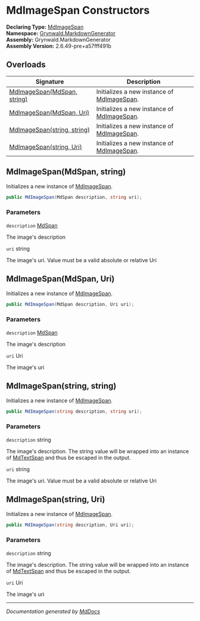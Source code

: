 ﻿<!--  
  <auto-generated>   
    The contents of this file were generated by a tool.  
    Changes to this file may be list if the file is regenerated  
  </auto-generated>   
-->

# MdImageSpan Constructors

**Declaring Type:** [MdImageSpan](../index.md)  
**Namespace:** [Grynwald.MarkdownGenerator](../../index.md)  
**Assembly:** Grynwald.MarkdownGenerator  
**Assembly Version:** 2.6.49\-pre+a57fff491b

## Overloads

| Signature                                                | Description                                               |
| -------------------------------------------------------- | --------------------------------------------------------- |
| [MdImageSpan(MdSpan, string)](#mdimagespanmdspan-string) | Initializes a new instance of [MdImageSpan](../index.md). |
| [MdImageSpan(MdSpan, Uri)](#mdimagespanmdspan-uri)       | Initializes a new instance of [MdImageSpan](../index.md). |
| [MdImageSpan(string, string)](#mdimagespanstring-string) | Initializes a new instance of [MdImageSpan](../index.md). |
| [MdImageSpan(string, Uri)](#mdimagespanstring-uri)       | Initializes a new instance of [MdImageSpan](../index.md). |

## MdImageSpan(MdSpan, string)

Initializes a new instance of [MdImageSpan](../index.md).

```csharp
public MdImageSpan(MdSpan description, string uri);
```

### Parameters

`description`  [MdSpan](../../MdSpan/index.md)

The image's description

`uri`  string

The image's uri. Value must be a valid absolute or relative Uri

## MdImageSpan(MdSpan, Uri)

Initializes a new instance of [MdImageSpan](../index.md).

```csharp
public MdImageSpan(MdSpan description, Uri uri);
```

### Parameters

`description`  [MdSpan](../../MdSpan/index.md)

The image's description

`uri`  Uri

The image's uri

## MdImageSpan(string, string)

Initializes a new instance of [MdImageSpan](../index.md).

```csharp
public MdImageSpan(string description, string uri);
```

### Parameters

`description`  string

The image's description. The string value will be wrapped into an instance of [MdTextSpan](../../MdTextSpan/index.md) and thus be escaped in the output.

`uri`  string

The image's uri. Value must be a valid absolute or relative Uri

## MdImageSpan(string, Uri)

Initializes a new instance of [MdImageSpan](../index.md).

```csharp
public MdImageSpan(string description, Uri uri);
```

### Parameters

`description`  string

The image's description. The string value will be wrapped into an instance of [MdTextSpan](../../MdTextSpan/index.md) and thus be escaped in the output.

`uri`  Uri

The image's uri

___

*Documentation generated by [MdDocs](https://github.com/ap0llo/mddocs)*
